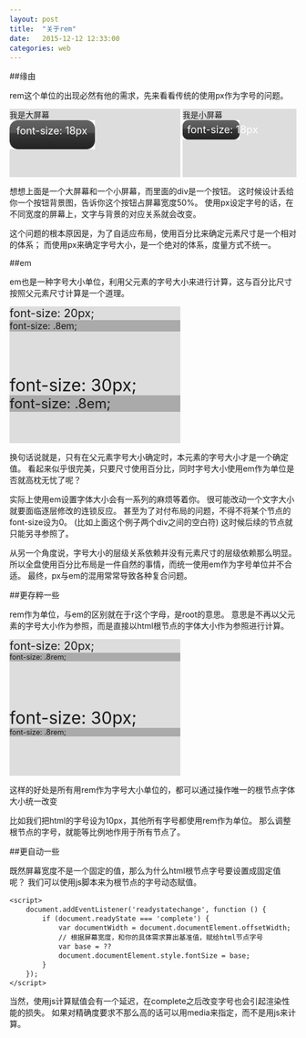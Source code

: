 ```yaml
---
layout: post
title:  "关于rem"
date:   2015-12-12 12:33:00
categories: web
---
```


##缘由

rem这个单位的出现必然有他的需求，先来看看传统的使用px作为字号的问题。
<style type="text/css">
    .px-exp {
        background-color: #ddd;
        height: 120px;
        display: inline-block;
        vertical-align: top;
    }
    .px-exp.box1 {
        width: 300px;
    }
    .px-exp.box2 {
        width: 200px;
    }
    .px-exp .btn {
        position: relative;
        width: 50%;
    }
    .px-exp .btn img {
        width: 100%;
    }
    .px-exp .btn span {
        position: absolute;
        top: 15%;
        left: 8%;
        color: #fff;
        font-size: 18px;
        white-space: nowrap;
    }
</style>

<div class="px-exp box1">
    我是大屏幕
    <div class="btn">
        <img src="/images/btn0.png">
        <span>font-size: 18px</span>
    </div>
</div>
<div class="px-exp box2">
    我是小屏幕
    <div class="btn">
        <img src="/images/btn0.png">
        <span>font-size: 18px</span>
    </div>
</div>

想想上面是一个大屏幕和一个小屏幕，而里面的div是一个按钮。
这时候设计丢给你一个按钮背景图，告诉你这个按钮占屏幕宽度50%。
使用px设定字号的话，在不同宽度的屏幕上，文字与背景的对应关系就会改变。

这个问题的根本原因是，为了自适应布局，使用百分比来确定元素尺寸是一个相对的体系；
而使用px来确定字号大小，是一个绝对的体系，度量方式不统一。

##em

em也是一种字号大小单位，利用父元素的字号大小来进行计算，这与百分比尺寸按照父元素尺寸计算是一个道理。

<style type="text/css">
    .em-exp {
        width: 300px;
        display: inline-block;
        height: 120px;
        background: #ddd;
        vertical-align: top;
    }
    .em-exp.box1 {
        font-size: 20px;
    }
    .em-exp.box2 {
        font-size: 30px;
    }
    .em-exp .em {
        font-size: .8em;
        background-color: #aaa;
    }
    .em-exp .rem {
        font-size: .8rem;
        background-color: #aaa;
    }
</style>

<div class="em-exp box1">
    font-size: 20px;<br>
    <div class="em">
        font-size: .8em;
    </div>
</div>
<div class="em-exp box2">
    font-size: 30px;<br>
    <div class="em">
        font-size: .8em;
    </div>
</div>

换句话说就是，只有在父元素字号大小确定时，本元素的字号大小才是一个确定值。
看起来似乎很完美，只要尺寸使用百分比，同时字号大小使用em作为单位是否就高枕无忧了呢？

实际上使用em设置字体大小会有一系列的麻烦等着你。
很可能改动一个文字大小就要面临逐层修改的连锁反应。
甚至为了对付布局的问题，不得不将某个节点的font-size设为0。
(比如上面这个例子两个div之间的空白符)
这时候后续的节点就只能另寻参照了。

从另一个角度说，字号大小的层级关系依赖并没有元素尺寸的层级依赖那么明显。
所以全盘使用百分比布局是一件自然的事情，而统一使用em作为字号单位并不合适。
最终，px与em的混用常常导致各种复合问题。

##更存粹一些

rem作为单位，与em的区别就在于r这个字母，是root的意思。
意思是不再以父元素的字号大小作为参照，而是直接以html根节点的字体大小作为参照进行计算。

<div class="em-exp box1">
    font-size: 20px;<br>
    <div class="rem">
        font-size: .8rem;
    </div>
</div>
<div class="em-exp box2">
    font-size: 30px;<br>
    <div class="rem">
        font-size: .8rem;
    </div>
</div>

这样的好处是所有用rem作为字号大小单位的，都可以通过操作唯一的根节点字体大小统一改变

比如我们把html的字号设为10px，其他所有字号都使用rem作为单位。
那么调整根节点的字号，就能等比例地作用于所有节点了。

##更自动一些

既然屏幕宽度不是一个固定的值，那么为什么html根节点字号要设置成固定值呢？
我们可以使用js脚本来为根节点的字号动态赋值。

    <script>
        document.addEventListener('readystatechange', function () {
            if (document.readyState === 'complete') {
                var documentWidth = document.documentElement.offsetWidth;
                // 根据屏幕宽度，和你的具体需求算出基准值，赋给html节点字号
                var base = ??
                document.documentElement.style.fontSize = base;
            }
        });
    </script>

当然，使用js计算赋值会有一个延迟，在complete之后改变字号也会引起渲染性能的损失。
如果对精确度要求不那么高的话可以用media来指定，而不是用js来计算。
